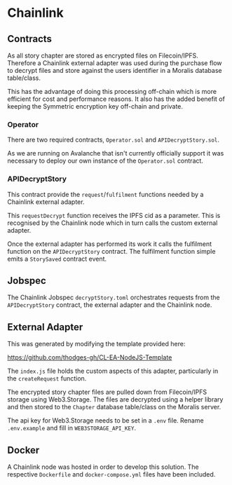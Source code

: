 # Chainlink

## Contracts

As all story chapter are stored as encrypted files on Filecoin/IPFS. Therefore a Chainlink external adapter was used during the purchase flow to decrypt files and store against the users identifier in a Moralis database table/class.

This has the advantage of doing this processing off-chain which is more efficient for cost and performance reasons. It also has the added benefit of keeping the Symmetric encryption key off-chain and private.

### Operator

There are two required contracts, `Operator.sol` and `APIDecryptStory.sol`.

As we are running on Avalanche that isn't currently officially support it was necessary to deploy our own instance of the `Operator.sol` contract.

### APIDecryptStory

This contract provide the `request`/`fulfilment` functions needed by a Chainlink external adapter.

This `requestDecrypt` function receives the IPFS cid as a parameter. This is recognised by the Chainlink node which in turn calls the custom external adapter.

Once the external adapter has performed its work it calls the fulfilment function on the `APIDecryptStory` contract. The fulfilment function simple emits a `StorySaved` contract event.

## Jobspec

The Chainlink Jobspec `decryptStory.toml` orchestrates requests from the `APIDecryptStory` contract, the external adapter and the Chainlink node.

## External Adapter

This was generated by modifying the template provided here:

https://github.com/thodges-gh/CL-EA-NodeJS-Template

The `index.js` file holds the custom aspects of this adapter, particularly in the `createRequest` function.

The encrypted story chapter files are pulled down from Filecoin/IPFS storage using Web3.Storage. The files are decrypted using a helper library and then stored to the `Chapter` database table/class on the Moralis server.

The api key for Web3.Storage needs to be set in a `.env` file. Rename `.env.example` and fill in `WEB3STORAGE_API_KEY`.

## Docker

A Chainlink node was hosted in order to develop this solution. The respective `Dockerfile` and `docker-compose.yml` files have been included.

